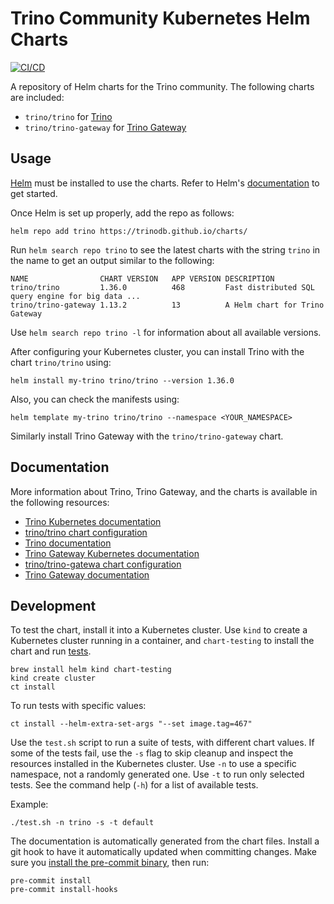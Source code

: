 
Trino Community Kubernetes Helm Charts
===========
[![CI/CD](https://github.com/trinodb/charts/actions/workflows/ci-cd.yaml/badge.svg?branch=main)](https://github.com/trinodb/charts/actions/workflows/ci-cd.yaml)

A repository of Helm charts for the Trino community. The following charts are
included:

* `trino/trino` for [Trino](https://trino.io/)
* `trino/trino-gateway` for [Trino Gateway](https://trinodb.github.io/trino-gateway)

## Usage

[Helm](https://helm.sh) must be installed to use the charts.
Refer to Helm's [documentation](https://helm.sh/docs/) to get started.

Once Helm is set up properly, add the repo as follows:

```console
helm repo add trino https://trinodb.github.io/charts/
```

Run `helm search repo trino` to see the latest charts with the string `trino` in
the name to get an output similar to the following:

```
NAME               	CHART VERSION	APP VERSION	DESCRIPTION
trino/trino        	1.36.0       	468        	Fast distributed SQL query engine for big data ...
trino/trino-gateway	1.13.2       	13         	A Helm chart for Trino Gateway
```

Use `helm search repo trino -l` for information about all available versions.

After configuring your Kubernetes cluster, you can install Trino with the chart
`trino/trino` using:

```console
helm install my-trino trino/trino --version 1.36.0
```

Also, you can check the manifests using:

```console
helm template my-trino trino/trino --namespace <YOUR_NAMESPACE>
```

Similarly install Trino Gateway with the `trino/trino-gateway` chart.

## Documentation

More information about Trino, Trino Gateway, and the charts is available in the
following resources:

* [Trino Kubernetes documentation](https://trino.io/docs/current/installation/kubernetes.html)
* [trino/trino chart configuration](./charts/trino/README.md)
* [Trino documentation](https://trino.io/docs/current/index.html)
* [Trino Gateway Kubernetes documentation](https://trinodb.github.io/trino-gateway/installation/#helm)
* [trino/trino-gatewa chart configuration](./charts/gateway/README.md)
* [Trino Gateway documentation](https://trinodb.github.io/trino-gateway)

## Development

To test the chart, install it into a Kubernetes cluster. Use `kind` to create a
Kubernetes cluster running in a container, and `chart-testing` to install the
chart and run [tests](charts/trino/templates/tests).

```console
brew install helm kind chart-testing
kind create cluster
ct install
```

To run tests with specific values:
```console
ct install --helm-extra-set-args "--set image.tag=467"
```

Use the `test.sh` script to run a suite of tests, with different chart values.
If some of the tests fail, use the `-s` flag to skip cleanup and inspect the
resources installed in the Kubernetes cluster. Use `-n` to use a specific
namespace, not a randomly generated one. Use `-t` to run only selected tests.
See the command help (`-h`) for a list of available tests.

Example:
```console
./test.sh -n trino -s -t default
```

The documentation is automatically generated from the chart files. Install a
git hook to have it automatically updated when committing changes. Make sure
you [install the pre-commit binary](https://pre-commit.com/#install), then run:

```console
pre-commit install
pre-commit install-hooks
```

